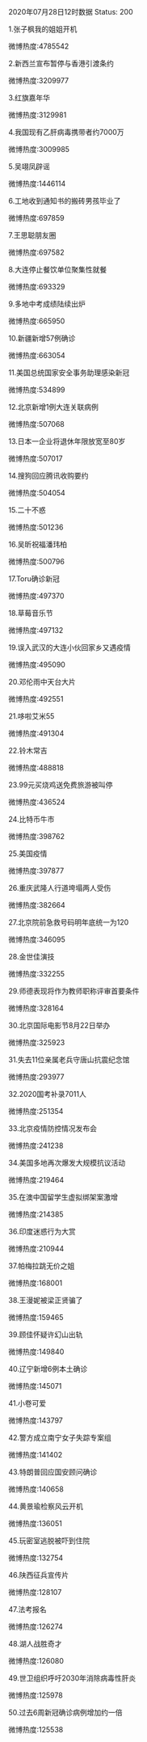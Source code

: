 2020年07月28日12时数据
Status: 200

1.张子枫我的姐姐开机

微博热度:4785542

2.新西兰宣布暂停与香港引渡条约

微博热度:3209977

3.红旗嘉年华

微博热度:3129981

4.我国现有乙肝病毒携带者约7000万

微博热度:3009985

5.吴翊凤辟谣

微博热度:1446114

6.工地收到通知书的搬砖男孩毕业了

微博热度:697859

7.王思聪朋友圈

微博热度:697582

8.大连停止餐饮单位聚集性就餐

微博热度:693329

9.多地中考成绩陆续出炉

微博热度:665950

10.新疆新增57例确诊

微博热度:663054

11.美国总统国家安全事务助理感染新冠

微博热度:534899

12.北京新增1例大连关联病例

微博热度:507068

13.日本一企业将退休年限放宽至80岁

微博热度:507017

14.搜狗回应腾讯收购要约

微博热度:504054

15.二十不惑

微博热度:501236

16.吴昕祝福潘玮柏

微博热度:500796

17.Toru确诊新冠

微博热度:497370

18.草莓音乐节

微博热度:497132

19.误入武汉的大连小伙回家乡又遇疫情

微博热度:495090

20.邓伦雨中天台大片

微博热度:492551

21.哆啦艾米55

微博热度:491304

22.铃木常吉

微博热度:488818

23.99元买烧鸡送免费旅游被叫停

微博热度:436524

24.比特币牛市

微博热度:398762

25.美国疫情

微博热度:397877

26.重庆武隆人行道垮塌两人受伤

微博热度:382664

27.北京院前急救号码明年底统一为120

微博热度:346095

28.金世佳演技

微博热度:332255

29.师德表现将作为教师职称评审首要条件

微博热度:328164

30.北京国际电影节8月22日举办

微博热度:325923

31.失去11位亲属老兵守唐山抗震纪念馆

微博热度:293977

32.2020国考补录7011人

微博热度:251354

33.北京疫情防控情况发布会

微博热度:241238

34.美国多地再次爆发大规模抗议活动

微博热度:219464

35.在澳中国留学生虚拟绑架案激增

微博热度:214385

36.印度迷惑行为大赏

微博热度:210944

37.帕梅拉跳无价之姐

微博热度:168001

38.王漫妮被梁正贤骗了

微博热度:159465

39.顾佳怀疑许幻山出轨

微博热度:149840

40.辽宁新增6例本土确诊

微博热度:145071

41.小卷可爱

微博热度:143797

42.警方成立南宁女子失踪专案组

微博热度:141402

43.特朗普回应国安顾问确诊

微博热度:140658

44.黄景瑜检察风云开机

微博热度:136051

45.玩密室逃脱被吓到住院

微博热度:132754

46.陕西征兵宣传片

微博热度:128107

47.法考报名

微博热度:126274

48.湖人战胜奇才

微博热度:126080

49.世卫组织呼吁2030年消除病毒性肝炎

微博热度:125978

50.过去6周新冠确诊病例增加约一倍

微博热度:125538

